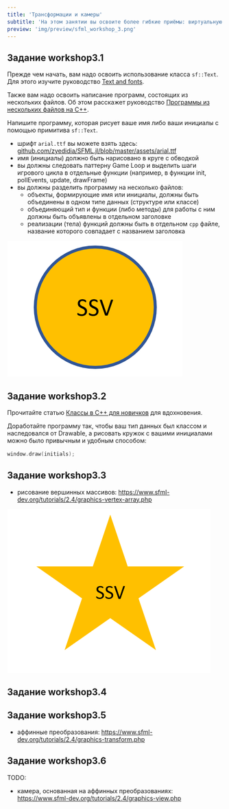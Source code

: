 ```yaml
---
title: 'Трансформации и камеры'
subtitle: 'На этом занятии вы освоите более гибкие приёмы: виртуальную камеру, аффинные преобразования, рисование произвольных фигур'
preview: 'img/preview/sfml_workshop_3.png'
---
```


## Задание workshop3.1

Прежде чем начать, вам надо освоить использование класса `sf::Text`. Для этого изучите руководство [Text and fonts](https://www.sfml-dev.org/tutorials/2.4/graphics-text.php).

Также вам надо освоить написание программ, состоящих из нескольких файлов. Об этом расскажет руководство [Программы из нескольких файлов на C++](`/cxx/cxx_multiple_files`).

Напишите программу, которая рисует ваше имя либо ваши инициалы с помощью примитива `sf::Text`.

- шрифт `arial.ttf` вы можете взять здесь: [github.com/zyedidia/SFML.jl/blob/master/assets/arial.ttf](https://github.com/zyedidia/SFML.jl/blob/master/assets/arial.ttf)
- имя (инициалы) должно быть нарисовано в круге с обводкой
- вы должны следовать паттерну Game Loop и выделить шаги игрового цикла в отдельные функции (например, в функции init, pollEvents, update, drawFrame)
- вы должны разделить программу на несколько файлов:
	- объекты, формирующие имя или инициалы, должны быть объединены в одном типе данных (структуре или классе)
	- объединяющий тип и функции (либо методы) для работы с ним должны быть объявлены в отдельном заголовке
	- реализации (тела) функций должны быть в отдельном `cpp` файле, название которого совпадает с названием заголовка

![Скриншот](img/labor/initials.png)

## Задание workshop3.2

Прочитайте статью [Классы в C++ для новичков](/cxx/cxx_multiple_files) для вдохновения.

Доработайте программу так, чтобы ваш тип данных был классом и наследовался от Drawable, а рисовать кружок с вашими инициалами можно было привычным и удобным способом:

```cpp
window.draw(initials);
```

## Задание workshop3.3

- рисование вершинных массивов: https://www.sfml-dev.org/tutorials/2.4/graphics-vertex-array.php

![Иллюстрация](img/labor/initials_in_star.png)

## Задание workshop3.4

## Задание workshop3.5

- аффинные преобразования: https://www.sfml-dev.org/tutorials/2.4/graphics-transform.php

## Задание workshop3.6

TODO:

- камера, основанная на аффинных преобразованиях: https://www.sfml-dev.org/tutorials/2.4/graphics-view.php
